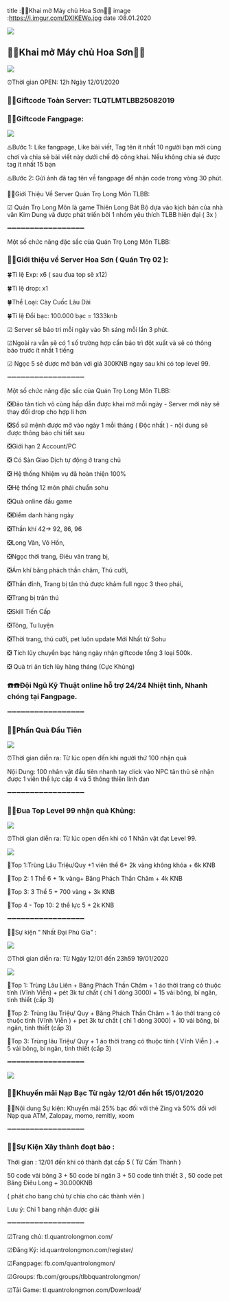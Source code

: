 title :🔔🔔Khai mở Máy chủ Hoa Sơn🔔🔔
image :https://i.imgur.com/DXlKEWo.jpg
date  :08.01.2020

![](https://i.imgur.com/DXlKEWo.jpg)

## 🔔🔔Khai mở Máy chủ Hoa Sơn🔔🔔

![](https://i.imgur.com/uRbQeHc.png)

⏰Thời gian OPEN: 12h Ngày 12/01/2020

### 🎁🎁Giftcode Toàn Server: TLQTLMTLBB25082019

### 🎁🎁Giftcode Fangpage:

![](https://i.imgur.com/GBVpGKi.png)

♨️Bước 1: Like fangpage, Like bài viết, Tag tên ít nhất 10 người bạn mời cùng chơi và chia sẻ bài viết này dưới chế độ công khai. Nếu không chia sẻ được tag ít nhất 15 bạn


♨️Bước 2: Gửi ảnh đã tag tên về fangpage để nhận code trong vòng 30 phút.

📢📢Giới Thiệu Về Server Quán Trọ Long Môn TLBB:

☑ Quán Trọ Long Môn là game Thiên Long Bát Bộ dựa vào kịch bản của nhà văn Kim Dung và được phát triển bởi 1 nhóm yêu thích TLBB hiện đại ( 3x )


➖➖➖➖➖➖➖➖➖➖➖➖➖➖➖➖➖

Một số chức năng đặc sắc của Quán Trọ Long Môn TLBB:

### 📢📢Giới thiệu về Server Hoa Sơn ( Quán Trọ 02 ):

🍀Tỉ lệ Exp: x6 ( sau đua top sẽ x12)

🍀Tỉ lệ drop: x1

🍀Thể Loại: Cày Cuốc Lâu Dài

🍀Tỉ lệ Đổi bạc: 100.000 bạc = 1333knb

☑ Server sẽ bảo trì mỗi ngày vào 5h sáng mỗi lần 3 phút.

☑Ngoài ra vẫn sẽ có 1 số trường hợp cần bảo trì đột xuất và sẽ có thông báo trước ít nhất 1 tiếng

☑ Ngọc 5 sẽ được mở bán với giá 300KNB ngay sau khi có top level 99.

➖➖➖➖➖➖➖➖➖➖➖➖➖➖➖➖➖

Một số chức năng đặc sắc của Quán Trọ Long Môn TLBB:

️❎Đảo tàn tích vô cùng hấp dẫn được khai mở mỗi ngày - Server mới này sẽ thay đổi drop cho hợp lí hơn

️❎Sổ sứ mệnh được mở vào ngày 1 mỗi tháng ( Độc nhất ) - nội dung sẽ được thông báo chi tiết sau

️❎Giới hạn 2 Account/PC

️❎ Có Sàn Giao Dịch tự động ở trang chủ

️❎ Hệ thống Nhiệm vụ đã hoàn thiện 100%

❎Hệ thống 12 môn phái chuẩn sohu

❎Quà online đầu game

❎Điểm danh hàng ngày

❎Thần khí 42-> 92, 86, 96

❎Long Văn, Võ Hồn,

❎Ngọc thời trang, Điêu văn trang bị,

❎Ám khí băng phách thần châm, Thú cưỡi,

❎Thần đỉnh, Trang bị tân thủ được khảm full ngọc 3 theo phái,

❎Trang bị trân thú

❎Skill Tiến Cấp

❎Tông, Tu luyện

️❎Thời trang, thú cưỡi, pet luôn update Mới Nhất từ Sohu

️❎ Tích lũy chuyển bạc hàng ngày nhận giftcode tổng 3 loại 500k.

️❎ Quà tri ân tích lũy hàng tháng (Cực Khủng)

### ☎️☎️Đội Ngũ Kỹ Thuật online hỗ trợ 24/24 Nhiệt tình, Nhanh chóng tại Fangpage.
➖➖➖➖➖➖➖➖➖➖➖➖➖➖➖➖➖

### 🎉🎉Phần Quà Đầu Tiên

![](https://i.imgur.com/uRbQeHc.png)

⏰Thời gian diễn ra: Từ lúc open đến khi người thứ 100 nhận quà

Nội Dung: 100 nhân vật đầu tiên nhanh tay click vào NPC tân thủ sẽ nhận được 1 viên thể lực cấp 4 và 5 thông thiên linh đan

➖➖➖➖➖➖➖➖➖➖➖➖➖➖➖➖➖

### 🎉🎉Đua Top Level 99 nhận quà Khủng:

![](https://i.imgur.com/uRbQeHc.png)

⏰Thời gian diễn ra: Từ lúc open dến khi có 1 Nhân vật đạt Level 99.

![](https://i.imgur.com/U0DEf1f.png)

💎Top 1:Trùng Lâu Triệu/Quy +1 viên thể 6+ 2k vàng không khóa + 6k KNB

💎Top 2: 1 Thể 6 + 1k vàng+ Băng Phách Thần Châm + 4k KNB

💎Top 3: 3 Thể 5 + 700 vàng + 3k KNB

💎Top 4 - Top 10: 2 thể lực 5 + 2k KNB

➖➖➖➖➖➖➖➖➖➖➖➖➖➖➖➖➖

🎉🎉Sự kiện " Nhất Đại Phú Gia" :

![](https://i.imgur.com/uRbQeHc.png)

⏰Thời gian diễn ra: Từ Ngày 12/01 đến 23h59 19/01/2020

![](https://i.imgur.com/U0DEf1f.png)

💎Top 1: Trùng Lâu Liên + Băng Phách Thần Châm + 1 áo thời trang có thuộc tính (Vĩnh Viễn) + pét 3k tư chất ( chỉ 1 dòng 3000) + 15 vải bông, bí ngân, tinh thiết (cấp 3)

💎Top 2: Trùng lâu Triệu/ Quy + Băng Phách Thần Châm + 1 áo thời trang có thuộc tính (Vĩnh Viễn ) + pet 3k tư chất ( chỉ 1 dòng 3000) + 10 vải bông, bí ngân, tinh thiết (cấp 3)

💎Top 3: Trùng lâu Triệu/ Quy + 1 áo thời trang có thuộc tính ( Vĩnh Viễn ) .+ 5 vải bông, bí ngân, tinh thiết (cấp 3)

➖➖➖➖➖➖➖➖➖➖➖➖➖➖➖➖➖

![](https://i.imgur.com/uRbQeHc.png)

### 🎉🎉Khuyến mãi Nạp Bạc Từ ngày 12/01 đến hết 15/01/2020

🛒🛒Nội dung Sự kiện: Khuyến mãi 25% bạc đối với thẻ Zing và 50% đối với Nạp qua ATM, Zalopay, momo, remitly, xoom

➖➖➖➖➖➖➖➖➖➖➖➖➖➖➖➖➖

### 🎉🎉Sự Kiện Xây thành đoạt bảo :

Thời gian : 12/01 đến khi có thành đạt cấp 5 ( Tử Cấm Thành )

50 code vải bông 3 + 50 code bí ngân 3 + 50 code tinh thiết 3 , 50 code pet Băng Điêu Long + 30.000KNB

( phát cho bang chủ tự chia cho các thành viên )

Lưu ý: Chỉ 1 bang nhận được giải

➖➖➖➖➖➖➖➖➖➖➖➖➖➖➖➖➖

☑Trang chủ: tl.quantrolongmon.com/

☑Đăng Ký: id.quantrolongmon.com/register/

☑Fangpage: fb.com/quantrolongmon/

☑Groups: fb.com/groups/tlbbquantrolongmon/

☑Tải Game: tl.quantrolongmon.com/Download/
